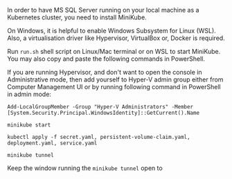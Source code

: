 In order to have MS SQL Server running on your local machine as a Kubernetes cluster, you need to install MiniKube.

On Windows, it is helpful to enable Windows Subsystem for Linux (WSL). Also, a virtualisation driver like Hypervisor, 
VirtualBox or, Docker is required. 

Run `run.sh` shell script on Linux/Mac terminal or on WSL to start MiniKube. You may also copy and paste the 
following commands in PowerShell.

If you are running Hypervisor, and don't want to open the console in Administrative mode, then add yourself to 
Hyper-V admin group either from Computer Management UI or by running following command in PowerShell in admin mode:

```shell
Add-LocalGroupMember -Group "Hyper-V Administrators" -Member [System.Security.Principal.WindowsIdentity]::GetCurrent().Name
```

```shell
minikube start

kubectl apply -f secret.yaml, persistent-volume-claim.yaml, deployment.yaml, service.yaml

minikube tunnel
```

Keep the window running the `minikube tunnel` open to 
